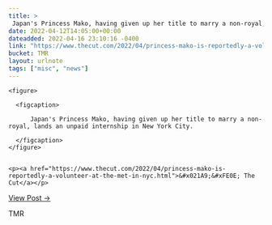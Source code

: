 ```yaml
---
title: > 
 Japan's Princess Mako, having given up her title to marry a non-royal, lands an unpaid internship in New York City.
date: 2022-04-12T14:05:00+00:00
dateadded: 2022-04-16 23:10:16 -0400
link: "https://www.thecut.com/2022/04/princess-mako-is-reportedly-a-volunteer-at-the-met-in-nyc.html"
bucket: TMR
layout: urlnote
tags: ["misc", "news"]
--- 
```




  
    
  

  
    <figure>
      
      <figcaption>
        
          Japan's Princess Mako, having given up her title to marry a non-royal, lands an unpaid internship in New York City.
        
      </figcaption>
    </figure>

    
    <p><a href="https://www.thecut.com/2022/04/princess-mako-is-reportedly-a-volunteer-at-the-met-in-nyc.html">&#x021A9;&#xFE0E; The Cut</a></p>
    
  
  <p><a href="https://themorningnews.org/p/japans-princess-mako-lands-an-unpaid-internship-in-new-york">View Post &rarr;</a></p>



 <!-- end excerpt --> 
<div class='bucket'><a class='internal-link' src='_notes/buckets/TMR'>TMR</a></div> 
